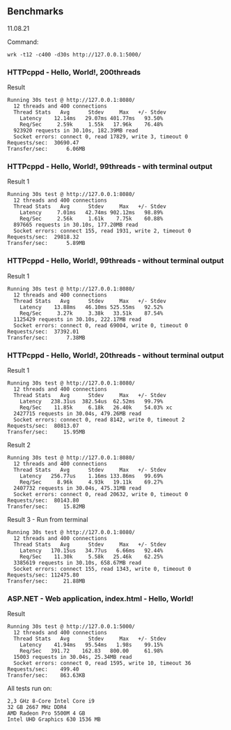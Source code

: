 ## Benchmarks

11.08.21

Command:
```
wrk -t12 -c400 -d30s http://127.0.0.1:5000/
```

### HTTPcppd - Hello, World!, 200threads
Result
```
Running 30s test @ http://127.0.0.1:8080/
  12 threads and 400 connections
  Thread Stats   Avg      Stdev     Max   +/- Stdev
    Latency    12.14ms   29.07ms 401.77ms   93.50%
    Req/Sec     2.59k     1.55k   17.96k    76.48%
  923920 requests in 30.10s, 182.39MB read
  Socket errors: connect 0, read 17829, write 3, timeout 0
Requests/sec:  30690.47
Transfer/sec:      6.06MB
```


### HTTPcppd - Hello, World!, 99threads - with terminal output
Result 1
```
Running 30s test @ http://127.0.0.1:8080/
  12 threads and 400 connections
  Thread Stats   Avg      Stdev     Max   +/- Stdev
    Latency     7.01ms   42.74ms 902.12ms   98.89%
    Req/Sec     2.56k     1.61k    7.75k    60.88%
  897665 requests in 30.10s, 177.20MB read
  Socket errors: connect 155, read 1931, write 2, timeout 0
Requests/sec:  29818.32
Transfer/sec:      5.89MB
```
### HTTPcppd - Hello, World!, 99threads - without terminal output
Result 1
```
Running 30s test @ http://127.0.0.1:8080/
  12 threads and 400 connections
  Thread Stats   Avg      Stdev     Max   +/- Stdev
    Latency    13.88ms   46.10ms 525.55ms   92.52%
    Req/Sec     3.27k     3.38k   33.51k    87.54%
  1125429 requests in 30.10s, 222.17MB read
  Socket errors: connect 0, read 69004, write 0, timeout 0
Requests/sec:  37392.01
Transfer/sec:      7.38MB
```

### HTTPcppd - Hello, World!, 20threads - without terminal output
Result 1
```
Running 30s test @ http://127.0.0.1:8080/
  12 threads and 400 connections
  Thread Stats   Avg      Stdev     Max   +/- Stdev
    Latency   238.31us  382.54us  62.52ms   99.79%
    Req/Sec    11.85k     6.18k   26.40k    54.03% xc
  2427715 requests in 30.04s, 479.26MB read
  Socket errors: connect 0, read 8142, write 0, timeout 2
Requests/sec:  80813.07
Transfer/sec:     15.95MB
```
Result 2
```
Running 30s test @ http://127.0.0.1:8080/
  12 threads and 400 connections
  Thread Stats   Avg      Stdev     Max   +/- Stdev
    Latency   256.77us    1.16ms 133.86ms   99.69%
    Req/Sec     8.96k     4.93k   19.11k    69.27%
  2407732 requests in 30.04s, 475.31MB read
  Socket errors: connect 0, read 20632, write 0, timeout 0
Requests/sec:  80143.80
Transfer/sec:     15.82MB
```
Result 3 - Run from terminal
```
Running 30s test @ http://127.0.0.1:8080/
  12 threads and 400 connections
  Thread Stats   Avg      Stdev     Max   +/- Stdev
    Latency   170.15us   34.77us   6.66ms   92.44%
    Req/Sec    11.30k     5.58k   25.46k    62.25%
  3385619 requests in 30.10s, 658.67MB read
  Socket errors: connect 155, read 1343, write 0, timeout 0
Requests/sec: 112475.80
Transfer/sec:     21.88MB
```

### ASP.NET - Web application, index.html - Hello, World!
Result
```
Running 30s test @ http://127.0.0.1:5000/
  12 threads and 400 connections
  Thread Stats   Avg      Stdev     Max   +/- Stdev
    Latency    41.94ms   95.54ms   1.98s    99.15%
    Req/Sec   391.72    162.83   800.00     61.98%
  15003 requests in 30.04s, 25.34MB read
  Socket errors: connect 0, read 1595, write 10, timeout 36
Requests/sec:    499.40
Transfer/sec:    863.63KB
```


All tests run on:
```
2,3 GHz 8-Core Intel Core i9
32 GB 2667 MHz DDR4
AMD Radeon Pro 5500M 4 GB
Intel UHD Graphics 630 1536 MB
```
